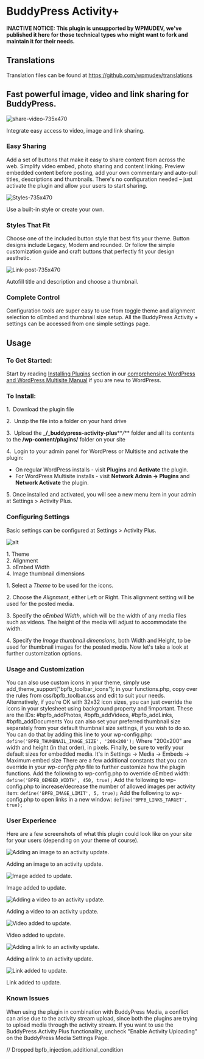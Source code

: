 # BuddyPress Activity+

**INACTIVE NOTICE: This plugin is unsupported by WPMUDEV, we've published it here for those technical types who might want to fork and maintain it for their needs.**

## Translations

Translation files can be found at https://github.com/wpmudev/translations

## Fast powerful image, video and link sharing for BuddyPress.

 

![share-video-735x470](https://premium.wpmudev.org/wp-content/uploads/2011/05/share-video-735x470.jpg)

 Integrate easy access to video, image and link sharing.

### Easy Sharing

Add a set of buttons that make it easy to share content from across the web. Simplify video embed, photo sharing and content linking. Preview embedded content before posting, add your own commentary and auto-pull titles, descriptions and thumbnails.  There's no configuration needed – just activate the plugin and allow your users to start sharing.  

![Styles-735x470](https://premium.wpmudev.org/wp-content/uploads/2011/05/Styles-735x470.jpg)

 Use a built-in style or create your own.

### Styles That Fit

Choose one of the included button style that best fits your theme. Button designs include Legacy, Modern and rounded. Or follow the simple customization guide and craft buttons that perfectly fit your design aesthetic.     

![Link-post-735x470](https://premium.wpmudev.org/wp-content/uploads/2011/05/Link-post-735x470.jpg)

 Autofill title and description and choose a thumbnail.

### Complete Control

Configuration tools are super easy to use from toggle theme and alignment selection to oEmbed and thumbnail size setup. All the BuddyPress Activity + settings can be accessed from one simple settings page. 

## Usage

### To Get Started:

Start by reading [Installing Plugins](https://premium.wpmudev.org/wpmu-manual/using-regular-plugins-on-wpmu/) section in our [comprehensive WordPress and WordPress Multisite Manual](https://premium.wpmudev.org/wpmu-manual/) if you are new to WordPress.

### To Install:

1.  Download the plugin file 

2.  Unzip the file into a folder on your hard drive 

3.  Upload the **_/_buddypress-activity-plus****_/_** folder and all its contents to the **/wp-content/plugins/** folder on your site 

4.  Login to your admin panel for WordPress or Multisite and activate the plugin:

*   On regular WordPress installs - visit **Plugins** and **Activate** the plugin.
*   For WordPress Multisite installs - visit **Network Admin -> Plugins** and **Network Activate** the plugin.

5\. Once installed and activated, you will see a new menu item in your admin at Settings > Activity Plus.

### Configuring Settings

Basic settings can be configured at Settings > Activity Plus. 

![alt](https://premium.wpmudev.org/wp-content/uploads/2011/05/buddypress-activity-plus-settings.png)

 1. Theme  
2\. Alignment  
3. oEmbed Width  
4. Image thumbnail dimensions

 1\. Select a _Theme_ to be used for the icons. 
 
 2\. Choose the _Alignment_, either Left or Right. This alignment setting will be used for the posted media. 
 
 3\. Specify the _oEmbed Width_, which will be the width of any media files such as videos. The height of the media will adjust to accommodate the width. 
 
 4\. Specify the _Image thumbnail dimensions_, both Width and Height, to be used for thumbnail images for the posted media. Now let's take a look at further customization options.

### Usage and Customization

You can also use custom icons in your theme, simply use add_theme_support("bpfb_toolbar_icons"); in your functions.php, copy over the rules from css/bpfb_toolbar.css and edit to suit your needs. Alternatively, if you're OK with 32x32 icon sizes, you can just override the icons in your stylesheet using background property and !important. These are the IDs: #bpfb_addPhotos, #bpfb_addVideos, #bpfb_addLinks, #bpfb_addDocuments You can also set your preferred thumbnail size separately from your default thumbnail size settings, if you wish to do so. You can do that by adding this line to your wp-config.php: `define('BPFB_THUMBNAIL_IMAGE_SIZE', '200x200');` Where "200x200" are width and height (in that order), in pixels. Finally, be sure to verify your default sizes for embedded media. It's in Settings -> Media -> Embeds -> Maximum embed size There are a few additional constants that you can override in your _wp-config.php_ file to further customize how the plugin functions. Add the following to wp-config.php to override oEmbed width: `define('BPFB_OEMBED_WIDTH', 450, true);` Add the following to wp-config.php to increase/decrease the number of allowed images per activity item: `define('BPFB_IMAGE_LIMIT', 5, true);` Add the following to wp-config.php to open links in a new window: `define('BPFB_LINKS_TARGET', true);`

### User Experience

Here are a few screenshots of what this plugin could look like on your site for your users (depending on your theme of course). 

![Adding an image to an activity update.](https://premium.wpmudev.org/wp-content/uploads/2011/05/buddypress-activity-plus-add-image.png)

 Adding an image to an activity update.

 

![Image added to update.](https://premium.wpmudev.org/wp-content/uploads/2011/05/buddypress-activity-plus-image-added.png)

 Image added to update.

 

![Adding a video to an activity update.](https://premium.wpmudev.org/wp-content/uploads/2011/05/buddypress-activity-plus-add-video.png)

 Adding a video to an activity update.

 

![Video added to update.](https://premium.wpmudev.org/wp-content/uploads/2011/05/buddypress-activity-plus-video-added.png)

 Video added to update.

 

![Adding a link to an activity update.](https://premium.wpmudev.org/wp-content/uploads/2011/05/buddypress-activity-plus-add-link.png)

 Adding a link to an activity update.

 

![Link added to update.](https://premium.wpmudev.org/wp-content/uploads/2011/05/buddypress-activity-plus-link-added.png)

 Link added to update.

### Known Issues

When using the plugin in combination with BuddyPress Media, a conflict can arise due to the activity stream upload, since both the plugins are trying to upload media through the activity stream. If you want to use the BuddyPress Activity Plus functionality, uncheck "Enable Activity Uploading" on the BuddyPress Media Settings Page.

// Dropped
bpfb_injection_additional_condition